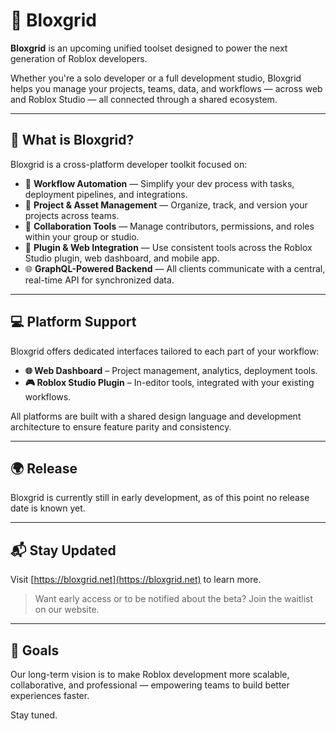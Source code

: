 # 🧱 Bloxgrid

**Bloxgrid** is an upcoming unified toolset designed to power the next generation of Roblox developers.

Whether you're a solo developer or a full development studio, Bloxgrid helps you manage your projects, teams, data, and workflows — across web and Roblox Studio — all connected through a shared ecosystem.

---

## 🚀 What is Bloxgrid?

Bloxgrid is a cross-platform developer toolkit focused on:

- 🔁 **Workflow Automation** — Simplify your dev process with tasks, deployment pipelines, and integrations.
- 📁 **Project & Asset Management** — Organize, track, and version your projects across teams.
- 🤝 **Collaboration Tools** — Manage contributors, permissions, and roles within your group or studio.
- 🧩 **Plugin & Web Integration** — Use consistent tools across the Roblox Studio plugin, web dashboard, and mobile app.
- 🌐 **GraphQL-Powered Backend** — All clients communicate with a central, real-time API for synchronized data.

---

## 💻 Platform Support

Bloxgrid offers dedicated interfaces tailored to each part of your workflow:

- **🌐 Web Dashboard** – Project management, analytics, deployment tools.
- **🎮 Roblox Studio Plugin** – In-editor tools, integrated with your existing workflows.

All platforms are built with a shared design language and development architecture to ensure feature parity and consistency.

---

## 🌍 Release

Bloxgrid is currently still in early development, as of this point no release date is known yet.

---

## 📬 Stay Updated

Visit [https://bloxgrid.net](https://bloxgrid.net) to learn more.

> Want early access or to be notified about the beta? Join the waitlist on our website.

---

## 📌 Goals

Our long-term vision is to make Roblox development more scalable, collaborative, and professional — empowering teams to build better experiences faster.

Stay tuned.
